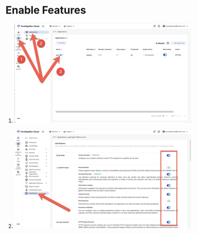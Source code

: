 # Enable Features

1. ![enable-features-1.png](enable-features-1.png)

1. ![enable-features-2.png](enable-features-2.png)

